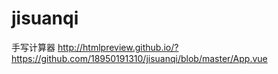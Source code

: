 # jisuanqi

手写计算器
http://htmlpreview.github.io/?https://github.com/18950191310/jisuanqi/blob/master/App.vue
